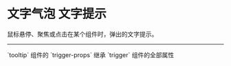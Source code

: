 # 文字气泡 文字提示

鼠标悬停、聚焦或点击在某个组件时，弹出的文字提示。

---

<script setup>
import TooltipBasicUse from "./component/tooltip-basic-use.md"
import TooltipMini from "./component/tooltip-mini.md"
import TooltipPosition from "./component/tooltip-position.md"
import TooltipBg from "./component/tooltip-bg.md"
import TooltipApi from "./component/tooltip-api.md"

</script>

<tooltip-basic-use />
<tooltip-mini />
<tooltip-position />
<tooltip-bg />
`tooltip` 组件的 `trigger-props` 继承 `trigger`  组件的全部属性
<tooltip-api />
